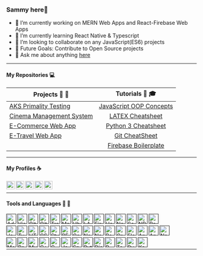 ### Sammy here👋


- 🔭 I’m currently working on MERN Web Apps and React-Firebase Web Apps
- 🌱 I’m currently learning React Native & Typescript
- 👯 I’m looking to collaborate on any JavaScript(ES6) projects
- 🥅 Future Goals: Contribute to Open Source projects
- 💬 Ask me about anything [here](https://github.com/Sammy-Nyakabau/Sammy-Nyakabau/issues)
---
#### My Repositories :computer:

|  Projects :art: :pushpin:| Tutorials :school_satchel: :mortar_board:     | 
| ------------- |:--------------:| 
| [AKS Primality Testing](https://github.com/Sammy-Nyakabau/AKS-Implementation) | [JavaScript OOP Concepts](https://github.com/Sammy-Nyakabau/JavaScript-OOP-Concepts) | 
| [Cinema Management System](https://github.com/Sammy-Nyakabau/Cinema-Management-System) | [LATEX Cheatsheet](https://github.com/Sammy-Nyakabau/LATEX-Cheatsheet) | 
| [E-Commerce Web App](https://github.com/Sammy-Nyakabau/E-Commerce-Web-App) | [Python 3 Cheatsheet](https://github.com/Sammy-Nyakabau/Python-3-Cheatsheet) |  
| [E-Travel Web App](https://github.com/Sammy-Nyakabau/E-Travel-Web-App)| [Git CheatSheet](https://github.com/Sammy-Nyakabau/Git-Cheatsheet) |
||[Firebase Boilerplate](https://github.com/Sammy-Nyakabau/React-Firebase-Boilerplate)|
---

#### My Profiles :coffee:
[<img align="left" alt="Sammy Nyakabau | LinkedIn" width="22px" src="https://cdn.jsdelivr.net/npm/simple-icons@v3/icons/linkedin.svg" />](https://www.linkedin.com/in/sammy-nyakabau/)
[<img align="left" alt="Sammy Nyakabau | Code Pen" width="22px" src="https://cdn.jsdelivr.net/npm/simple-icons@3.6.0/icons/codepen.svg" />](https://codepen.io/sammy-nyakabau)
[<img align="left" alt="Sammy Nyakabau | Hackerrank" width="22px" src="https://cdn.jsdelivr.net/npm/simple-icons@3.6.0/icons/hackerrank.svg" />](https://www.hackerrank.com/nyakabausammy8)
[<img align="left" alt="Sammy Nyakabau | Glitch" width="22px" src="https://cdn.jsdelivr.net/npm/simple-icons@3.6.0/icons/glitch.svg" />](https://glitch.com/@Sammy-Nyakabau)
[<img align="left" alt="Sammy Nyakabau | Repl" width="22px" src="https://cdn.jsdelivr.net/npm/simple-icons@3.6.0/icons/repl-dot-it.svg" />](https://repl.it/@SammyNyakabau1)

<br >

<hr >

#### Tools and Languages :wrench: :electric_plug:

[<img align="left" alt="Adobe XD" width="26px" src="https://cdn.jsdelivr.net/npm/simple-icons@3.6.0/icons/adobexd.svg" />]()
[<img align="left" alt="Visual Studio Code" width="26px" src="https://cdn.jsdelivr.net/npm/simple-icons@3.6.0/icons/visualstudiocode.svg" />]()
[<img align="left" alt="Git" width="26px" src="https://cdn.jsdelivr.net/npm/simple-icons@3.6.0/icons/git.svg" />]()
[<img align="left" alt="Github" width="26px" src="https://cdn.jsdelivr.net/npm/simple-icons@3.6.0/icons/github.svg" />]()
[<img align="left" alt="Travis CI" width="26px" src="https://cdn.jsdelivr.net/npm/simple-icons@3.6.0/icons/travisci.svg" />]()
[<img align="left" alt="Markdown" width="26px" src="https://cdn.jsdelivr.net/npm/simple-icons@3.6.0/icons/markdown.svg" />]()
[<img align="left" alt="Ubuntu" width="26px" src="https://cdn.jsdelivr.net/npm/simple-icons@3.6.0/icons/ubuntu.svg" />]()
[<img align="left" alt="LATEX" width="26px" src="https://cdn.jsdelivr.net/npm/simple-icons@3.6.0/icons/latex.svg" />]()
[<img align="left" alt="Firebase" width="26px" src="https://cdn.jsdelivr.net/npm/simple-icons@3.6.0/icons/firebase.svg" />]()
[<img align="left" alt="Heroku" width="26px" src="https://cdn.jsdelivr.net/npm/simple-icons@3.6.0/icons/heroku.svg" />]()
[<img align="left" alt="Netlify" width="26px" src="https://cdn.jsdelivr.net/npm/simple-icons@3.6.0/icons/netlify.svg" />]()
[<img align="left" alt="Serverless" width="26px" src="https://cdn.jsdelivr.net/npm/simple-icons@3.6.0/icons/serverless.svg" />]()
[<img align="left" alt="NPM" width="26px" src="https://cdn.jsdelivr.net/npm/simple-icons@3.6.0/icons/npm.svg" />]()
[<img align="left" alt="Postman" width="26px" src="https://cdn.jsdelivr.net/npm/simple-icons@3.6.0/icons/postman.svg" />]()
<br >

[<img align="left" alt="JavaScript" width="26px" src="https://cdn.jsdelivr.net/npm/simple-icons@3.6.0/icons/javascript.svg" />]()
[<img align="left" alt="TypeScript" width="26px" src="https://cdn.jsdelivr.net/npm/simple-icons@3.6.0/icons/typescript.svg" />]()
[<img align="left" alt="HTML5" width="26px" src="https://cdn.jsdelivr.net/npm/simple-icons@3.6.0/icons/html5.svg" />]()
[<img align="left" alt="CSS3" width="26px" src="https://cdn.jsdelivr.net/npm/simple-icons@3.6.0/icons/css3.svg" />]()
[<img align="left" alt="Styled Components" width="26px" src="https://cdn.jsdelivr.net/npm/simple-icons@3.6.0/icons/styled-components.svg" />]()
[<img align="left" alt="REACT" width="26px" src="https://cdn.jsdelivr.net/npm/simple-icons@3.6.0/icons/react.svg" />]()
[<img align="left" alt="Gatsby" width="26px" src="https://cdn.jsdelivr.net/npm/simple-icons@3.6.0/icons/gatsby.svg"/>]()
[<img align="left" alt="Node" width="26px" src="https://cdn.jsdelivr.net/npm/simple-icons@3.6.0/icons/node-dot-js.svg" />]()
[<img align="left" alt="Next.js" width="26px" src="https://cdn.jsdelivr.net/npm/simple-icons@3.6.0/icons/next-dot-js.svg"/>]()
[<img align="left" alt="Redux" width="26px" src="https://cdn.jsdelivr.net/npm/simple-icons@3.6.0/icons/redux.svg" />]()
[<img align="left" alt="GraphQL" width="26px" src="https://cdn.jsdelivr.net/npm/simple-icons@3.6.0/icons/graphql.svg" />]()
[<img align="left" alt="Electron" width="26px" src="https://cdn.jsdelivr.net/npm/simple-icons@3.6.0/icons/electron.svg" />]()
[<img align="left" alt="Angular" width="26px" src="https://cdn.jsdelivr.net/npm/simple-icons@3.6.0/icons/angular.svg" />]()
[<img align="left" alt="Angular Universal" width="26px" src="https://cdn.jsdelivr.net/npm/simple-icons@3.6.0/icons/angularuniversal.svg" />]()
[<img align="left" alt="Nestjs" width="26px" src="https://cdn.jsdelivr.net/npm/simple-icons@3.6.0/icons/nestjs.svg"/>]()
<br >

[<img align="left" alt="Mongo" width="26px" src="https://cdn.jsdelivr.net/npm/simple-icons@3.6.0/icons/mongodb.svg" />]()
[<img align="left" alt="PostgreSQL" width="26px" src="https://cdn.jsdelivr.net/npm/simple-icons@3.6.0/icons/postgresql.svg" />]()
[<img align="left" alt="MySQL" width="26px" src="https://cdn.jsdelivr.net/npm/simple-icons@3.6.0/icons/mysql.svg" />]()
[<img align="left" alt="C++" width="26px" src="https://cdn.jsdelivr.net/npm/simple-icons@3.6.0/icons/cplusplus.svg" />]()
[<img align="left" alt="C" width="26px" src="https://cdn.jsdelivr.net/npm/simple-icons@3.6.0/icons/c.svg" />]()
[<img align="left" alt="Java" width="26px" src="https://cdn.jsdelivr.net/npm/simple-icons@3.6.0/icons/java.svg" />]()
[<img align="left" alt="Spring Boot" width="26px" src="https://cdn.jsdelivr.net/npm/simple-icons@3.6.0/icons/spring.svg" />]()
[<img align="left" alt="Python" width="26px" src="https://cdn.jsdelivr.net/npm/simple-icons@3.6.0/icons/python.svg" />]()
[<img align="left" alt="Django" width="26px" src="https://cdn.jsdelivr.net/npm/simple-icons@3.6.0/icons/django.svg" />]()
[<img align="left" alt="R" width="26px" src="https://cdn.jsdelivr.net/npm/simple-icons@3.6.0/icons/r.svg" />]()
[<img align="left" alt="Tensorflow" width="26px" src="https://cdn.jsdelivr.net/npm/simple-icons@3.6.0/icons/tensorflow.svg" />]()
[<img align="left" alt="PyTorch" width="26px" src="https://cdn.jsdelivr.net/npm/simple-icons@3.6.0/icons/pytorch.svg" />]()
[<img align="left" alt="Keras" width="26px" src="https://cdn.jsdelivr.net/npm/simple-icons@3.6.0/icons/keras.svg" />]()

<br >
<hr >


